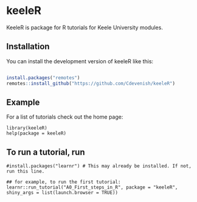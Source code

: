 # keeleR

KeeleR is package for R tutorials for Keele University modules.

## Installation

You can install the development version of keeleR like this:

``` r

install.packages("remotes")
remotes::install_github("https://github.com/Cdevenish/keeleR")

```

## Example

For a list of tutorials check out the home page:

```
library(keeleR)
help(package = keeleR)

```

## To run a tutorial, run

```
#install.packages("learnr") # This may already be installed. If not, run this line.

## for example, to run the first tutorial:
learnr::run_tutorial("A0_First_steps_in_R", package = "keeleR", shiny_args = list(launch.browser = TRUE))

```


